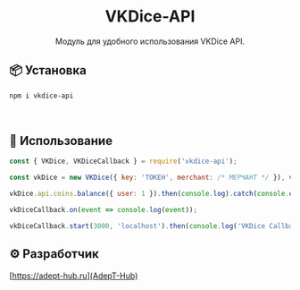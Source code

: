 <h1 align="center">VKDice-API</h1>

<div align="center">

Модуль для удобного использования VKDice API.

</div>

## 📦 Установка

```sh
npm i vkdice-api
```

<br/>

## 🚀 Использование

```js
const { VKDice, VKDiceCallback } = require('vkdice-api');

const vkDice = new VKDice({ key: 'ТОКЕН', merchant: /* МЕРЧАНТ */ }), vkDiceCallback = new VKDiceCallback(vkDice);

vkDice.api.coins.balance({ user: 1 }).then(console.log).catch(console.error);

vkDiceCallback.on(event => console.log(event));

vkDiceCallback.start(3000, 'localhost').then(console.log('VKDice Callback has been started.')).catch(console.error);
```

## ⚙ Разработчик

[https://adept-hub.ru](AdepT-Hub)
